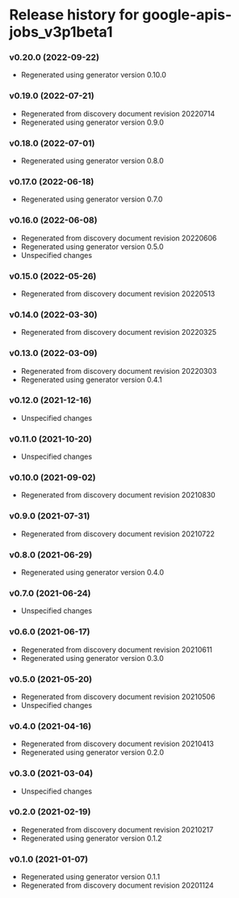 # Release history for google-apis-jobs_v3p1beta1

### v0.20.0 (2022-09-22)

* Regenerated using generator version 0.10.0

### v0.19.0 (2022-07-21)

* Regenerated from discovery document revision 20220714
* Regenerated using generator version 0.9.0

### v0.18.0 (2022-07-01)

* Regenerated using generator version 0.8.0

### v0.17.0 (2022-06-18)

* Regenerated using generator version 0.7.0

### v0.16.0 (2022-06-08)

* Regenerated from discovery document revision 20220606
* Regenerated using generator version 0.5.0
* Unspecified changes

### v0.15.0 (2022-05-26)

* Regenerated from discovery document revision 20220513

### v0.14.0 (2022-03-30)

* Regenerated from discovery document revision 20220325

### v0.13.0 (2022-03-09)

* Regenerated from discovery document revision 20220303
* Regenerated using generator version 0.4.1

### v0.12.0 (2021-12-16)

* Unspecified changes

### v0.11.0 (2021-10-20)

* Unspecified changes

### v0.10.0 (2021-09-02)

* Regenerated from discovery document revision 20210830

### v0.9.0 (2021-07-31)

* Regenerated from discovery document revision 20210722

### v0.8.0 (2021-06-29)

* Regenerated using generator version 0.4.0

### v0.7.0 (2021-06-24)

* Unspecified changes

### v0.6.0 (2021-06-17)

* Regenerated from discovery document revision 20210611
* Regenerated using generator version 0.3.0

### v0.5.0 (2021-05-20)

* Regenerated from discovery document revision 20210506
* Unspecified changes

### v0.4.0 (2021-04-16)

* Regenerated from discovery document revision 20210413
* Regenerated using generator version 0.2.0

### v0.3.0 (2021-03-04)

* Unspecified changes

### v0.2.0 (2021-02-19)

* Regenerated from discovery document revision 20210217
* Regenerated using generator version 0.1.2

### v0.1.0 (2021-01-07)

* Regenerated using generator version 0.1.1
* Regenerated from discovery document revision 20201124

